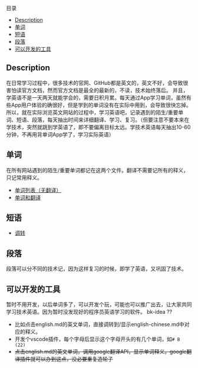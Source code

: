 目录
<!-- TOC -->

- [Description](#description)
- [单词](#单词)
- [短语](#短语)
- [段落](#段落)
- [可以开发的工具](#可以开发的工具)

<!-- /TOC -->
## Description
在日常学习过程中，很多技术的官网、GitHub都是英文的，英文不好，会导致很害怕读官方文档，然而官方文档是最全的最新的，不读，技术始终落后。
并且，学英语不是一天两天就能学会的，需要日积月累。每天通过App学习单词，虽然有些App用户体验的确很好，但是学到的单词没有在实际中用到，会导致很快忘掉。  
所以，就在实际浏览英文网站的过程中，学习英语吧，记录遇到的陌生/重要单词、短语、段落，每天抽出时间来详细翻译、学习、复习。（但要注意不要本来在学技术，突然就跳到学英语了，即不要偏离目标太远。学技术英语每天抽出10-60分钟，不再用背单词App学了，学习实际英语）

## 单词
在所有网站遇到的陌生/重要单词都记在这两个文件。翻译不需要记所有的释义，只记常用释义。
- [单词列表（无翻译）](word/english.md)
- [单词和翻译](word/english-chinese.md)

## 短语
- [调转](phrase/readme.md)

## 段落
段落可以分不同的技术记，因为这样复习的时候，即学了英语，又巩固了技术。

## 可以开发的工具
暂时不用开发，以后单词多了，可以开发个玩，可能也可以推广出去，让大家共同学习技术英语。因为暂时没发现好的程序员英语学习的软件。
bk-idea ??
- 比如点击english.md的英文单词，直接调转到/显示english-chinese.md中对应的释义。
- 开发个vscode插件，每个字母后显示这个字母开头的有几个单词，如`# B (22)`
- ~~点击english.md的英文单词，调用google翻译API，显示单词释义。google翻译插件就可以办到这点，没必要重复造轮子~~
